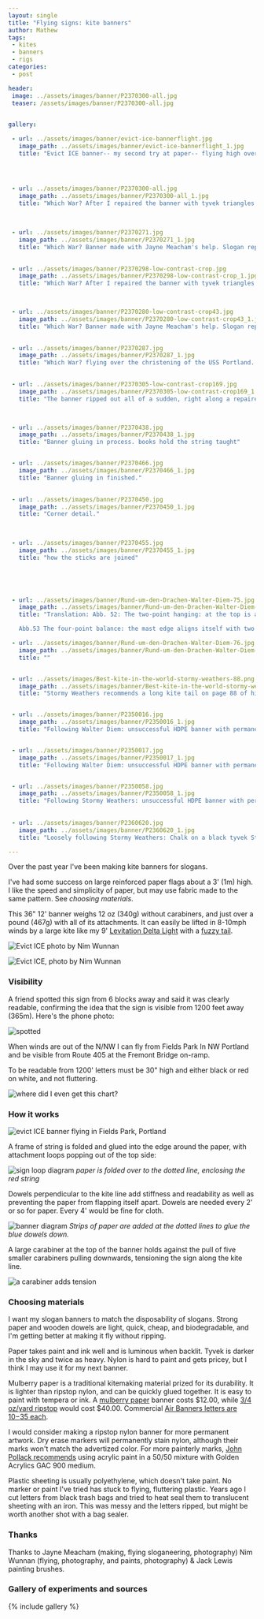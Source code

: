 ```yaml
---
layout: single
title: "Flying signs: kite banners"
author: Mathew
tags:
 - kites
 - banners
 - rigs
categories:
 - post

header:
 image: ../assets/images/banner/P2370300-all.jpg
 teaser: /assets/images/banner/P2370300-all.jpg
 

gallery:

 - url: ../assets/images/banner/evict-ice-bannerflight.jpg
   image_path: ../assets/images/banner/evict-ice-bannerflight_1.jpg
   title: "Evict ICE banner-- my second try at paper-- flying high over Fields Park, Portland. Photo Nim Wunnan."




 - url: ../assets/images/banner/P2370300-all.jpg
   image_path: ../assets/images/banner/P2370300-all_1.jpg
   title: "Which War? After I repaired the banner with tyvek triangles at each side. Original banner made with Jayne Meacham's help. Slogan represents ambivalence and confusion over a lifetime of expanding war. Photo Jayne Meacham.Photo Jayne Meacham."
   
   
   
 - url: ../assets/images/banner/P2370271.jpg
   image_path: ../assets/images/banner/P2370271_1.jpg
   title: "Which War? Banner made with Jayne Meacham's help. Slogan represents ambivalence and confusion over a lifetime of expanding war. Photo Jayne Meacham."

   
 - url: ../assets/images/banner/P2370298-low-contrast-crop.jpg
   image_path: ../assets/images/banner/P2370298-low-contrast-crop_1.jpg
   title: "Which War? After I repaired the banner with tyvek triangles at each side. Photo Jayne Meacham."
  


 - url: ../assets/images/banner/P2370280-low-contrast-crop43.jpg
   image_path: ../assets/images/banner/P2370280-low-contrast-crop43_1.jpg
   title: "Which War? Banner made with Jayne Meacham's help. Slogan represents ambivalence and confusion over a lifetime of expanding war."
   

 - url: ../assets/images/banner/P2370287.jpg
   image_path: ../assets/images/banner/P2370287_1.jpg
   title: "Which War? flying over the christening of the USS Portland. Photo Jayne Meacham."  
   

 - url: ../assets/images/banner/P2370305-low-contrast-crop169.jpg
   image_path: ../assets/images/banner/P2370305-low-contrast-crop169_1.jpg
   title: "The banner ripped out all of a sudden, right along a repaired tear. Photo Jayne Meacham."
 


 - url: ../assets/images/banner/P2370438.jpg
   image_path: ../assets/images/banner/P2370438_1.jpg
   title: "Banner gluing in process. books hold the string taught"   


 - url: ../assets/images/banner/P2370466.jpg
   image_path: ../assets/images/banner/P2370466_1.jpg
   title: "Banner gluing in finished."
   

 - url: ../assets/images/banner/P2370450.jpg
   image_path: ../assets/images/banner/P2370450_1.jpg
   title: "Corner detail."
   
   

 - url: ../assets/images/banner/P2370455.jpg
   image_path: ../assets/images/banner/P2370455_1.jpg
   title: "how the sticks are joined"
   




 - url: ../assets/images/banner/Rund-um-den-Drachen-Walter-Diem-75.jpg
   image_path: ../assets/images/banner/Rund-um-den-Drachen-Walter-Diem-75_1.jpg
   title: "Translation: Abb. 52: The two-point hanging: at the top is a stiffened mast stick. Cords are tied at the top with carabiners, which are then hung onto the kite line.

   Abb.53 The four-point balance: the mast edge aligns itself with two long cords at the ends of the mast. In the middle of these cords are carabiners to hang on the kite line."

 - url: ../assets/images/banner/Rund-um-den-Drachen-Walter-Diem-76.jpg
   image_path: ../assets/images/banner/Rund-um-den-Drachen-Walter-Diem-76_1.jpg
   title: ""


 - url: ../assets/images/Best-kite-in-the-world-stormy-weathers-88.png
   image_path: ../assets/images/banner/Best-kite-in-the-world-stormy-weathers-88_1.png
   title: "Stormy Weathers recommends a long kite tail on page 88 of his book Best Kite in the World page 88."


 - url: ../assets/images/banner/P2350016.jpg
   image_path: ../assets/images/banner/P2350016_1.jpg
   title: "Following Walter Diem: unsuccessful HDPE banner with permanent Sharpie paint marker. This marker stuck better than anything else, but flaked off in flight. The long fluttering banner was unreadable."


 - url: ../assets/images/banner/P2350017.jpg
   image_path: ../assets/images/banner/P2350017_1.jpg
   title: "Following Walter Diem: unsuccessful HDPE banner with permanent Sharpie paint marker. This marker stuck better than anything else, but flaked off in flight. The long fluttering banner was unreadable."


 - url: ../assets/images/banner/P2350058.jpg
   image_path: ../assets/images/banner/P2350058_1.jpg
   title: "Following Stormy Weathers: unsuccessful HDPE banner with permanent Sharpie paint marker as a kite tail. This marker stuck better than anything else, but flaked off in flight. The long fluttering banner was unreadable."
   
   
 - url: ../assets/images/banner/P2360620.jpg
   image_path: ../assets/images/banner/P2360620_1.jpg
   title: "Loosely following Stormy Weathers: Chalk on a black tyvek Stormy Sled, my modification of Weathers Horned Allison. This isn't visible from too far away. Letters aren't big enough."

---
```


Over the past year I've been making kite banners for slogans.

 I've had some success on large reinforced paper flags about a 3' (1m) high. I like the speed and simplicity of paper, but may use fabric made to the same pattern. See *choosing materials*.


This 36" 12' banner weighs 12 oz (340g) without carabiners, and just over a pound (467g) with all of its attachments. It can easily be lifted in 8-10mph winds by a large kite like my 9' [Levitation Delta Light](https://intothewind.com/Item--i-3610) with a [fuzzy tail](https://www.gkites.com/store/). 


![Evict ICE photo by Nim Wunnan](/assets/images/banner/P2370475.jpg)


![Evict ICE, photo by Nim Wunnan](/assets/images/banner/P2370476.jpg)

### Visibility

A friend spotted this sign from 6 blocks away and said it was clearly readable, confirming the idea that the sign is visible from 1200 feet away (365m). Here's the phone photo:

![spotted](/assets/images/banner/spotted.jpg)

When winds are out of the N/NW I can fly from Fields Park In NW Portland and be visible from Route 405 at the Fremont Bridge on-ramp.

To be readable from 1200' letters must be 30" high and either black or red on white, and not fluttering.

![where did I even get this chart?](/assets/images/banner/letter_visibility_chart.jpg)



### How it works


![evict ICE banner flying in Fields Park, Portland](/assets/images/banner/evict-ice-bannerflight.jpg)


A frame of string is folded and glued into the edge around the paper, with attachment loops popping out of the top side: 

![sign loop diagram ](/assets/images/banner/bannerdiagram1.jpg)
*paper is folded over to the dotted line, enclosing the red string*

Dowels perpendicular to the kite line add stiffness and readability as well as preventing the paper from flapping itself apart. Dowels are needed every 2' or so for paper. Every 4' would be fine for cloth.

![banner diagram](/assets/images/banner/bannerdiagram2.jpg) 
*Strips of paper are added at the dotted lines to glue the blue dowels down.*

A large carabiner at the top of the banner holds against the pull of five smaller carabiners pulling downwards, tensioning the sign along the kite line.


![a carabiner adds tension](/assets/images/banner/carabiner.png)


### Choosing materials
I want my slogan banners to match the disposability of slogans. Strong paper and wooden dowels are light, quick, cheap, and biodegradable, and I'm getting better at making it fly without ripping.

Paper takes paint and ink well and is luminous when backlit. Tyvek is darker in the sky and twice as heavy. Nylon is hard to paint and gets pricey, but I think I may use it for my next banner.


Mulberry paper is a traditional kitemaking material prized for its durability. It is lighter than ripstop nylon, and can be quickly glued together.  It is easy to paint with tempera or ink. A [mulberry paper](https://www.misterart.com/paper-boards/writing-printer-paper/calligraphy-paper/aitoh-washi-paper-rolls.html) banner costs $12.00, while [3/4 oz/yard ripstop](https://goodwinds.com/sail-supplies/ripstop-nylon-fabric-22/ripstop-nylon-fabric.html) would cost $40.00. Commercial [Air Banners letters are $10-$35 each](http://www.kaixuankite.cn/product/1339717042-218812111/Advertising_flag_Airbanners.html). 

I would consider making a ripstop nylon banner for more permanent artwork. Dry erase markers will permanently stain nylon, although their marks won't match the advertized color. For more painterly marks, [John Pollack recommends](http://www.skywindworld.org/Acrylic-on-Nylon-Ripstop.pdf) using acrylic paint in a 50/50 mixture with Golden Acrylics GAC 900 medium.

Plastic sheeting is usually polyethylene, which doesn't take paint. No marker or paint I've tried has stuck to flying, fluttering plastic. Years ago I cut letters from black trash bags and tried to heat seal them to translucent sheeting with an iron. This was messy and the letters ripped, but might be worth another shot with a bag sealer.

### Thanks
Thanks to Jayne Meacham (making, flying sloganeering, photography) Nim Wunnan (flying, photography, and paints, photography) & Jack Lewis painting brushes.

### Gallery of experiments and sources

{% include gallery %}
